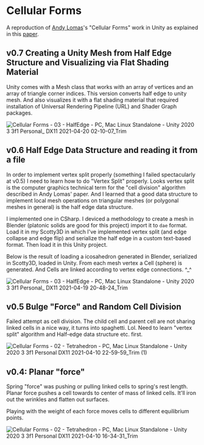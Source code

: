 # Cellular Forms

A reproduction of [Andy Lomas](https://andylomas.com/)'s "Cellular Forms" work in Unity as explained in this [paper](https://andylomas.com/extra/andylomas_paper_cellular_forms_aisb50.pdf).

## v0.7 Creating a Unity Mesh from Half Edge Structure and Visualizing via Flat Shading Material

Unity comes with a Mesh class that works with an array of vertices and an array of triangle corner indices. This version converts half edge to unity mesh. And also visualizes it with a flat shading material that required installation of Universal Rendering Pipeline (URL) and Shader Graph packages. 

![Cellular Forms - 03 - HalfEdge - PC, Mac  Linux Standalone - Unity 2020 3 3f1 Personal_ _DX11_ 2021-04-20 02-10-07_Trim](https://user-images.githubusercontent.com/6636020/115346136-c7342780-a17d-11eb-9f0c-fa689f0c2a81.gif)

## v0.6 Half Edge Data Structure and reading it from a file

In order to implement vertex split properly (something I failed spectacularly at v0.5) I need to learn how to do "Vertex Split" properly. Looks vertex split is the computer graphics technical term for the "cell division" algorithm described in Andy Lomas' paper. And I learned that a good data structure to implement local mesh operations on triangular meshes (or polygonal meshes in general) is the half edge data structure.

I implemented one in CSharp. I deviced a methodology to create a mesh in Blender (platonic solids are good for this project) import it to `dae` format. Load it in my Scotty3D in which I've implemented vertex split (and edge collapse and edge flip) and serialize the half edge in a custom text-based format. Then load it in this Unity project.

Below is the result of loading a icosahedron generated in Blender, serialized in Scotty3D, loaded in Unity. From each mesh vertex a Cell (sphere) is generated. And Cells are linked according to vertex edge connections. ^_^

![Cellular Forms - 03 - HalfEdge - PC, Mac  Linux Standalone - Unity 2020 3 3f1 Personal_ _DX11_ 2021-04-19 20-48-24_Trim](https://user-images.githubusercontent.com/6636020/115321029-fb452380-a150-11eb-943a-b795e868a07a.gif)


## v0.5 Bulge "Force" and Random Cell Division

Failed attempt as cell division. The child cell and parent cell are not sharing linked cells in a nice way, it turns into spaghetti. Lol. Need to learn "vertex split" algorithm and Half-edge data structure etc. first.

![Cellular Forms - 02 - Tetrahedron - PC, Mac  Linux Standalone - Unity 2020 3 3f1 Personal _DX11_ 2021-04-10 22-59-59_Trim (1)](https://user-images.githubusercontent.com/6636020/114338424-0a105280-9b21-11eb-868a-13c384fce611.gif)

## v0.4: Planar "force"

Spring "force" was pushing or pulling linked cells to spring's rest length. Planar force pushes a cell towards to center of mass of linked cells. It'll iron out the wrinkles and flatten out surfaces.

Playing with the weight of each force moves cells to different equilibrium points.

![Cellular Forms - 02 - Tetrahedron - PC, Mac  Linux Standalone - Unity 2020 3 3f1 Personal _DX11_ 2021-04-10 16-34-31_Trim](https://user-images.githubusercontent.com/6636020/114284648-452a5d00-9a1f-11eb-927f-56ac918cef3a.gif)
